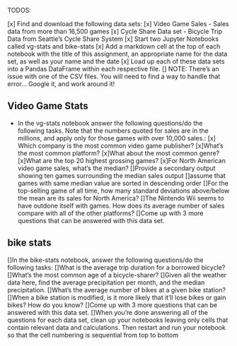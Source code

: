 TODOS: 

[x] Find and download the following data sets:
[x] Video Game Sales - Sales data from more than 16,500 games
[x] Cycle Share Data set - Bicycle Trip Data from Seattle’s Cycle Share System
[x] Start two Jupyter Notebooks called vg-stats and bike-stats
[x] Add a markdown cell at the top of each notebook with the title of this assignment, an appropriate name for the data set, as well as your name and the date
[x] Load up each of these data sets into a Pandas DataFrame within each respective file.
[] NOTE: There’s an issue with one of the CSV files. You will need to find a way to handle that error… Google it, and work around it!

## Video Game Stats
- In the vg-stats notebook answer the following questions/do the following tasks. Note that the numbers quoted for sales are in the millions, and apply only for those games with over 10,000 sales.:
[x] Which company is the most common video game publisher?
[x]What’s the most common platform?
[x]What about the most common genre?
[x]What are the top 20 highest grossing games?
[x]For North American video game sales, what’s the median?
[]Provide a secondary output showing ten games surrounding the median sales output
[]assume that games with same median value are sorted in descending order
[]For the top-selling game of all time, how many standard deviations above/below the mean are its sales for North America?
[]The Nintendo Wii seems to have outdone itself with games. How does its average number of sales compare with all of the other platforms?
[]Come up with 3 more questions that can be answered with this data set.

## bike stats 
[]In the bike-stats notebook, answer the following questions/do the following tasks:
[]What is the average trip duration for a borrowed bicycle?
[]What’s the most common age of a bicycle-sharer?
[]Given all the weather data here, find the average precipitation per month, and the median precipitation.
[]What’s the average number of bikes at a given bike station?
[]When a bike station is modified, is it more likely that it’ll lose bikes or gain bikes? How do you know?
[]Come up with 3 more questions that can be answered with this data set.
[]When you’re done answering all of the questions for each data set, clean up your notebooks leaving only cells that contain relevant data and calculations. Then restart and run your notebook so that the cell numbering is sequential from top to bottom